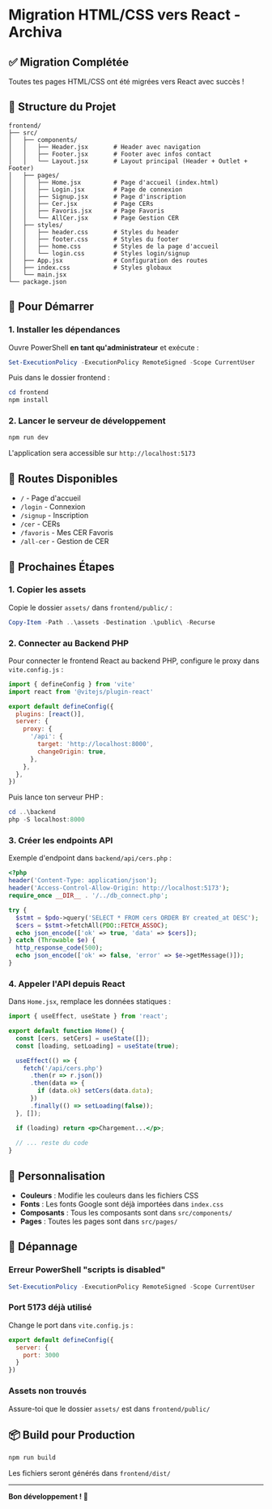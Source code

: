 # Migration HTML/CSS vers React - Archiva

## ✅ Migration Complétée

Toutes tes pages HTML/CSS ont été migrées vers React avec succès !

## 📁 Structure du Projet

```
frontend/
├── src/
│   ├── components/
│   │   ├── Header.jsx       # Header avec navigation
│   │   ├── Footer.jsx       # Footer avec infos contact
│   │   └── Layout.jsx       # Layout principal (Header + Outlet + Footer)
│   ├── pages/
│   │   ├── Home.jsx         # Page d'accueil (index.html)
│   │   ├── Login.jsx        # Page de connexion
│   │   ├── Signup.jsx       # Page d'inscription
│   │   ├── Cer.jsx          # Page CERs
│   │   ├── Favoris.jsx      # Page Favoris
│   │   └── AllCer.jsx       # Page Gestion CER
│   ├── styles/
│   │   ├── header.css       # Styles du header
│   │   ├── footer.css       # Styles du footer
│   │   ├── home.css         # Styles de la page d'accueil
│   │   └── login.css        # Styles login/signup
│   ├── App.jsx              # Configuration des routes
│   ├── index.css            # Styles globaux
│   └── main.jsx
└── package.json
```

## 🚀 Pour Démarrer

### 1. Installer les dépendances

Ouvre PowerShell **en tant qu'administrateur** et exécute :

```powershell
Set-ExecutionPolicy -ExecutionPolicy RemoteSigned -Scope CurrentUser
```

Puis dans le dossier frontend :

```powershell
cd frontend
npm install
```

### 2. Lancer le serveur de développement

```powershell
npm run dev
```

L'application sera accessible sur `http://localhost:5173`

## 🔗 Routes Disponibles

- `/` - Page d'accueil
- `/login` - Connexion
- `/signup` - Inscription
- `/cer` - CERs
- `/favoris` - Mes CER Favoris
- `/all-cer` - Gestion de CER

## 📝 Prochaines Étapes

### 1. Copier les assets

Copie le dossier `assets/` dans `frontend/public/` :

```powershell
Copy-Item -Path ..\assets -Destination .\public\ -Recurse
```

### 2. Connecter au Backend PHP

Pour connecter le frontend React au backend PHP, configure le proxy dans `vite.config.js` :

```js
import { defineConfig } from 'vite'
import react from '@vitejs/plugin-react'

export default defineConfig({
  plugins: [react()],
  server: {
    proxy: {
      '/api': {
        target: 'http://localhost:8000',
        changeOrigin: true,
      },
    },
  },
})
```

Puis lance ton serveur PHP :

```powershell
cd ..\backend
php -S localhost:8000
```

### 3. Créer les endpoints API

Exemple d'endpoint dans `backend/api/cers.php` :

```php
<?php
header('Content-Type: application/json');
header('Access-Control-Allow-Origin: http://localhost:5173');
require_once __DIR__ . '/../db_connect.php';

try {
  $stmt = $pdo->query('SELECT * FROM cers ORDER BY created_at DESC');
  $cers = $stmt->fetchAll(PDO::FETCH_ASSOC);
  echo json_encode(['ok' => true, 'data' => $cers]);
} catch (Throwable $e) {
  http_response_code(500);
  echo json_encode(['ok' => false, 'error' => $e->getMessage()]);
}
```

### 4. Appeler l'API depuis React

Dans `Home.jsx`, remplace les données statiques :

```jsx
import { useEffect, useState } from 'react';

export default function Home() {
  const [cers, setCers] = useState([]);
  const [loading, setLoading] = useState(true);

  useEffect(() => {
    fetch('/api/cers.php')
      .then(r => r.json())
      .then(data => {
        if (data.ok) setCers(data.data);
      })
      .finally(() => setLoading(false));
  }, []);

  if (loading) return <p>Chargement...</p>;
  
  // ... reste du code
}
```

## 🎨 Personnalisation

- **Couleurs** : Modifie les couleurs dans les fichiers CSS
- **Fonts** : Les fonts Google sont déjà importées dans `index.css`
- **Composants** : Tous les composants sont dans `src/components/`
- **Pages** : Toutes les pages sont dans `src/pages/`

## 🐛 Dépannage

### Erreur PowerShell "scripts is disabled"

```powershell
Set-ExecutionPolicy -ExecutionPolicy RemoteSigned -Scope CurrentUser
```

### Port 5173 déjà utilisé

Change le port dans `vite.config.js` :

```js
export default defineConfig({
  server: {
    port: 3000
  }
})
```

### Assets non trouvés

Assure-toi que le dossier `assets/` est dans `frontend/public/`

## 📦 Build pour Production

```powershell
npm run build
```

Les fichiers seront générés dans `frontend/dist/`

---

**Bon développement ! 🚀**
